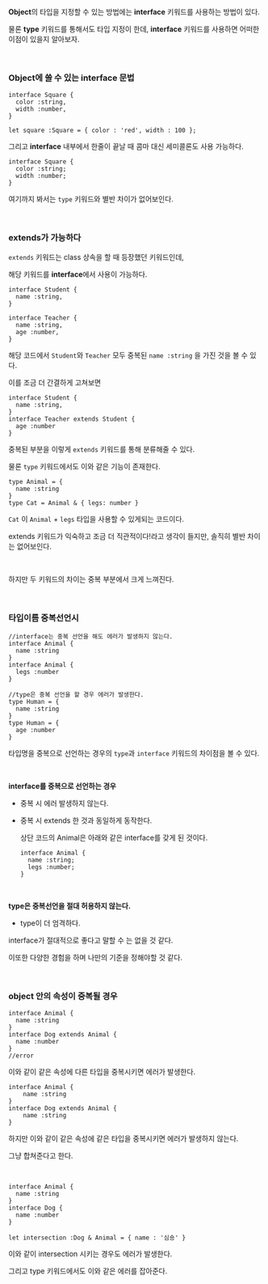 **Object**의 타입을 지정할 수 있는 방법에는 **interface** 키워드를 사용하는 방법이 있다.

물론 **type** 키워드를 통해서도 타입 지정이 한데, **interface** 키워드를 사용하면 어떠한 이점이 있을지 알아보자.

<br/>

### **Object에 쓸 수 있는 interface 문법**

```tsx
interface Square { 
  color :string, 
  width :number, 
} 

let square :Square = { color : 'red', width : 100 };
```

그리고 **interface** 내부에서 한줄이 끝날 때 콤마 대신 세미콜론도 사용 가능하다.

```tsx
interface Square { 
  color :string;
  width :number; 
} 
```

여기까지 봐서는 `type` 키워드와 별반 차이가 없어보인다.

<br/>

### **extends가 가능하다**

`extends` 키워드는 class 상속을 할 때 등장했던 키워드인데,

해당 키워드를 **interface**에서 사용이 가능하다.

```tsx
interface Student {
  name :string,
}

interface Teacher {
  name :string,
  age :number,
}
```


해당 코드에서 `Student`와 `Teacher` 모두 중복된 `name :string` 을 가진 것을 볼 수 있다.

이를 조금 더 간결하게 고쳐보면

```tsx
interface Student {
  name :string,
}
interface Teacher extends Student {
  age :number
}
```

중복된 부분을 이렇게 `extends` 키워드를 통해 분류해줄 수 있다.

물론 `type` 키워드에서도 이와 같은 기능이 존재한다.

```tsx
type Animal = { 
  name :string 
} 
type Cat = Animal & { legs: number }
```

`Cat` 이 `Animal` + `legs` 타입을 사용할 수 있게되는 코드이다.

extends 키워드가 익숙하고 조금 더 직관적이다!라고 생각이 들지만, 솔직히 별반 차이는 없어보인다.

<br/>

하지만 두 키워드의 차이는 중복 부분에서 크게 느껴진다.

<br/>

### **타입이름 중복선언시**

```tsx
//interface는 중복 선언을 해도 에러가 발생하지 않는다.
interface Animal { 
  name :string 
} 
interface Animal { 
  legs :number 
}

//type은 중복 선언을 할 경우 에러가 발생한다.
type Human = { 
  name :string 
} 
type Human = { 
  age :number 
}
```

타입명을 중복으로 선언하는 경우의 `type`과 `interface` 키워드의 차이점을 볼 수 있다.

<br/>

**interface를 중복으로 선언하는 경우**

- 중복 시 에러 발생하지 않는다.
- 중복 시 extends 한 것과 동일하게 동작한다.

  상단 코드의 Animal은 아래와 같은 interface를 갖게 된 것이다.

    ```tsx
    interface Animal { 
      name :string;
      legs :number;
    }
    ```

<br/>

**type은 중복선언을 절대 허용하지 않는다.**

- type이 더 엄격하다.

interface가 절대적으로 좋다고 말할 수 는 없을 것 같다.

이또한 다양한 경험을 하며 나만의 기준을 정해야할 것 같다.

<br/>

### **object 안의 속성이 중복될 경우**

```tsx
interface Animal { 
  name :string 
} 
interface Dog extends Animal { 
  name :number 
}
//error
```

이와 같이 같은 속성에 다른 타입을 중복시키면 에러가 발생한다.

```tsx
interface Animal {
    name :string
}
interface Dog extends Animal {
    name :string
}
```

하지만 이와 같이 같은 속성에 같은 타입을 중복시키면 에러가 발생하지 않는다.

그냥 합쳐준다고 한다.

<br/>

```tsx
interface Animal { 
  name :string 
} 
interface Dog { 
  name :number
} 

let intersection :Dog & Animal = { name : '심숑' }
```

이와 같이 intersection 시키는 경우도 에러가 발생한다.

그리고 type 키워드에서도 이와 같은 에러를 잡아준다.